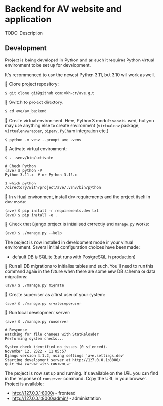 # Backend for AV website and application

TODO: Description

## Development

Project is being developed in Python and as such it requires Python virtual environment to be set up for development. 

It's recommended to use the newest Python 3.11, but 3.10 will work as well.  

🔧 Clone project repository:
```shell
$ git clone git@github.com:vkh-cr/ave.git
```

🔧 Switch to project directory: 
```bash
$ cd ave/av_backend
```

🔧 Create virtual environment. Here, Python 3 module `venv` is used, but you may use anything else to create environment (`virtualenv` package, `virtualenvwrapper`, `pipenv`, `PyCharm` integration etc.):
```shell
$ python -m venv --prompt ave .venv
```

🔧 Activate virtual environment:
```shell
$ . .venv/bin/activate

# Check Python
(ave) $ python -V
Python 3.11.x  # or Python 3.10.x

$ which python
/directory/with/project/ave/.venv/bin/python 
```

🔧 In virtual environment, install dev requirements and the project itself in dev mode:  
```shell
(ave) $ pip install -r requirements.dev.txt 
(ave) $ pip install -e . 
```

🔧 Check that Django project is initialised correctly and `manage.py` works:
```shell
(ave) $ ./manage.py --help 
```

The project is now installed in development mode in your virtual environment. Several initial configuration choices have been made:
* default DB is SQLite (but runs with PostgreSQL in production)

🔧 Run all DB migrations to initialise tables and such. You'll need to run this command again in the future when there are some new DB schema or data migrations: 
```shell
(ave) $ ./manage.py migrate
```

🔧 Create superuser as a first user of your system: 
```shell
(ave) $ ./manage.py createsuperuser
```

🔧 Run local development server: 
```shell
(ave) $ ./manage.py runserver
```

```shell
# Response
Watching for file changes with StatReloader
Performing system checks...

System check identified no issues (0 silenced).
November 12, 2022 - 11:05:57
Django version 4.1.2, using settings 'ave.settings.dev'
Starting development server at http://127.0.0.1:8000/
Quit the server with CONTROL-C.
```

The project is now set up and running. It's available on the URL you can find in the response of `runserver` command. Copy the URL in your browser. Project is available:
* http://127.0.0.1:8000/ - frontend
* http://127.0.0.1:8000/admin/ - administration
